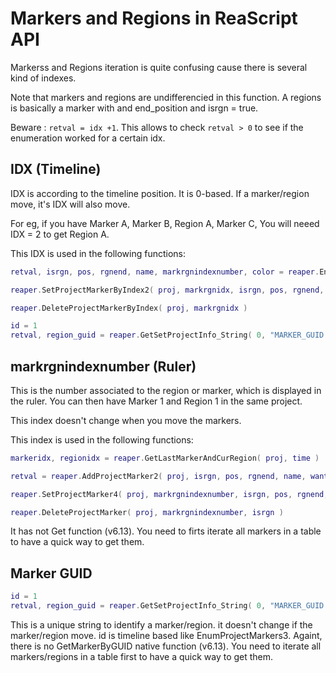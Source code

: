 # Markers and Regions in ReaScript API

Markerss and Regions iteration is quite confusing cause there is several kind of indexes.
 
Note that markers and regions are undifferencied in this function. A regions is basically a marker with and end_position and isrgn = true.

Beware : `retval = idx +1`. This allows to check `retval > 0` to see if the enumeration worked for a certain idx.

## IDX (Timeline)

IDX is according to the timeline position. It is 0-based. If a marker/region move, it's IDX will also move.
 
For eg, if you have Marker A, Marker B, Region A, Marker C,
You will neeed IDX = 2 to get Region A.
 
This IDX is used in the following functions:

```lua
retval, isrgn, pos, rgnend, name, markrgnindexnumber, color = reaper.EnumProjectMarkers3( proj, idx )
```
 
```lua
reaper.SetProjectMarkerByIndex2( proj, markrgnidx, isrgn, pos, rgnend, IDnumber, name, color, flags )
```
 
```lua
reaper.DeleteProjectMarkerByIndex( proj, markrgnidx )
```

```lua
id = 1
retval, region_guid = reaper.GetSetProjectInfo_String( 0, "MARKER_GUID:" .. id, "", false )
```
 
## markrgnindexnumber (Ruler)

This is the number associated to the region or marker, which is displayed in the ruler.
You can then have Marker 1 and Region 1 in the same project.

This index doesn't change when you move the markers.

This index is used in the following functions:

```lua
markeridx, regionidx = reaper.GetLastMarkerAndCurRegion( proj, time )
```

```lua
retval = reaper.AddProjectMarker2( proj, isrgn, pos, rgnend, name, wantidx, color )
```
 
```lua
reaper.SetProjectMarker4( proj, markrgnindexnumber, isrgn, pos, rgnend, name, color, flags )
```
 
```lua
reaper.DeleteProjectMarker( proj, markrgnindexnumber, isrgn )
```

It has not Get function (v6.13). You need to firts iterate all markers in a table to have a quick way to get them.

## Marker GUID

```lua
id = 1
retval, region_guid = reaper.GetSetProjectInfo_String( 0, "MARKER_GUID:" .. id, "", false )
```

This is a unique string to identify a marker/region. it doesn't change if the marker/region move. id is timeline based like EnumProjectMarkers3.
Againt, there is no GetMarkerByGUID native function (v6.13). You need to iterate all markers/regions in a table first to have a quick way to get them.
